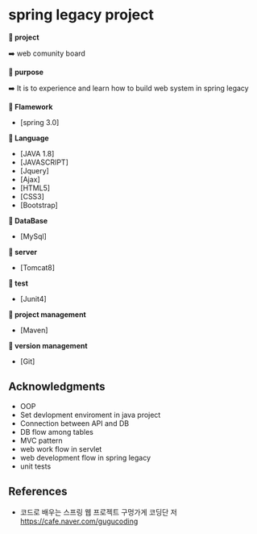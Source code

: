 # spring legacy project

**:book: project**

:arrow_right: web comunity board 

**:book: purpose**

:arrow_right: It is to experience and learn how to build web system in spring legacy

**:book: Flamework**

* [spring 3.0]

**:book: Language**

* [JAVA 1.8]
* [JAVASCRIPT]
* [Jquery]
* [Ajax]
* [HTML5]
* [CSS3]
* [Bootstrap]

**:book: DataBase**

* [MySql]

**:book: server**

* [Tomcat8]

**:book: test**

* [Junit4]

**:book: project management**

* [Maven]

**:book: version management**

* [Git]

## Acknowledgments

* OOP
* Set devlopment enviroment in java project
* Connection between API and DB
* DB flow among tables
* MVC pattern
* web work flow in servlet
* web development flow in spring legacy
* unit tests

## References
* 코드로 배우는 스프링 웹 프로젝트 구멍가게 코딩단 저 https://cafe.naver.com/gugucoding
